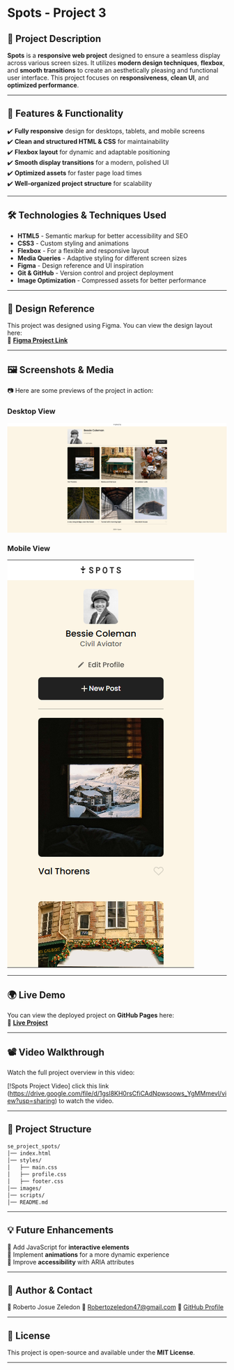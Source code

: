 # **Spots - Project 3**

## **📌 Project Description**

**Spots** is a **responsive web project** designed to ensure a seamless display across various screen sizes. It utilizes **modern design techniques**, **flexbox**, and **smooth transitions** to create an aesthetically pleasing and functional user interface. This project focuses on **responsiveness**, **clean UI**, and **optimized performance**.

---

## **🚀 Features & Functionality**

✔️ **Fully responsive** design for desktops, tablets, and mobile screens  
✔️ **Clean and structured HTML & CSS** for maintainability  
✔️ **Flexbox layout** for dynamic and adaptable positioning  
✔️ **Smooth display transitions** for a modern, polished UI  
✔️ **Optimized assets** for faster page load times  
✔️ **Well-organized project structure** for scalability

---

## **🛠️ Technologies & Techniques Used**

- **HTML5** - Semantic markup for better accessibility and SEO
- **CSS3** - Custom styling and animations
- **Flexbox** - For a flexible and responsive layout
- **Media Queries** - Adaptive styling for different screen sizes
- **Figma** - Design reference and UI inspiration
- **Git & GitHub** - Version control and project deployment
- **Image Optimization** - Compressed assets for better performance

---

## **🎨 Design Reference**

This project was designed using Figma. You can view the design layout here:  
📌 **[Figma Project Link](https://www.figma.com/file/BBNm2bC3lj8QQMHlnqRsga/Sprint-3-Project-%E2%80%94-Spots?type=design&node-id=2%3A60&mode=design&t=afgNFybdorZO6cQo-1)**

---

## **🖼️ Screenshots & Media**

📷 Here are some previews of the project in action:

### **Desktop View**

![Desktop Preview](https://github.com/RobxCruiser/se_project_spots/blob/ce7f26c0ad80210825830c20dd00224e2e8660db/images/Screenshot%202025-02-28%20123424.png)

### **Mobile View**

![Mobile Preview](https://github.com/RobxCruiser/se_project_spots/blob/ce7f26c0ad80210825830c20dd00224e2e8660db/images/Screenshot%202025-02-28%20123709.png)

---

## **🌍 Live Demo**

You can view the deployed project on **GitHub Pages** here:  
🔗 **[Live Project](https://robxcruiser.github.io/se_project_spots/)**

---

## 📽️ Video Walkthrough

Watch the full project overview in this video:

[!Spots Project Video] click this link (https://drive.google.com/file/d/1gsl8KH0rsCfiCAdNpwsoows_YgMMmevl/view?usp=sharing) to watch the video.

---

## **📂 Project Structure**

```
se_project_spots/
│── index.html
│── styles/
│   ├── main.css
│   ├── profile.css
│   ├── footer.css
│── images/
│── scripts/
│── README.md
```

---

## **💡 Future Enhancements**

🔹 Add JavaScript for **interactive elements**  
🔹 Implement **animations** for a more dynamic experience  
🔹 Improve **accessibility** with ARIA attributes

---

## **👤 Author & Contact**

🔹 Roberto Josue Zeledon
📧 Robertozeledon47@gmail.com
🔗 [GitHub Profile](https://github.com/robxcruiser)

---

## **📜 License**

This project is open-source and available under the **MIT License**.

---
